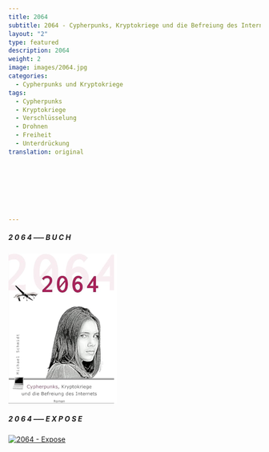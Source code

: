 ```yaml
---
title: 2064
subtitle: 2064 - Cypherpunks, Kryptokriege und die Befreiung des Internets
layout: "2"
type: featured
description: 2064
weight: 2
image: images/2064.jpg
categories:
  - Cypherpunks und Kryptokriege
tags:
  - Cypherpunks
  - Kryptokriege
  - Verschlüsselung
  - Drohnen
  - Freiheit
  - Unterdrückung
translation: original







---
```

##### 2 0 6 4 ––– B U C H

[![2064 - Expose](/images/2064-cypherpunks.png)](https://www.amazon.de/gp/product/B083W11PT2)


##### 2 0 6 4 ––– E X P O S E

[![2064 - Expose](/images/2064-expose.png)](https://www.epikur.berlin/2064-expose/)


